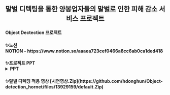 <h2>
<div align="center"> 말벌 디텍팅을 통한 양봉업자들의 말벌로 인한 피해 감소 서비스 프로젝트 </div>
<h4> Object Dectection 프로젝트 </h4>
</h2>

<h4>✨노션</<h4>
<div></div>
NOTION - https://www.notion.so/aaaea723cef0466a8cc6ab0ca1ded418

<h4>✨프로젝트 PPT</<h4>
  <details>
  <summary>PPT</summary>
<img width="1487" alt="image" src="https://github.com/hdonghun/Object-detection_hornet/assets/67058000/9684b05f-3f64-496c-9803-887cba1b706d">
<img width="1486" alt="image" src="https://github.com/hdonghun/Object-detection_hornet/assets/67058000/c84eaf8a-8557-456f-8af4-f772435f23d3">
<img width="1488" alt="image" src="https://github.com/hdonghun/Object-detection_hornet/assets/67058000/dc40a342-52f0-4fbf-91cd-577b55044252">
<img width="1485" alt="image" src="https://github.com/hdonghun/Object-detection_hornet/assets/67058000/27bf1fe9-032a-4464-afcf-6dac7f5885a4">
<img width="1487" alt="image" src="https://github.com/hdonghun/Object-detection_hornet/assets/67058000/eceb0c50-7e22-4bca-bf9d-33e5ff5b1893">
<img width="1486" alt="image" src="https://github.com/hdonghun/Object-detection_hornet/assets/67058000/3d07e775-7cd4-4bb1-8e8e-22f598f95e56">
<img width="1487" alt="image" src="https://github.com/hdonghun/Object-detection_hornet/assets/67058000/698ad8f5-7334-4fd1-aa31-22a22d777c58">
<img width="1487" alt="image" src="https://github.com/hdonghun/Object-detection_hornet/assets/67058000/f747fa5d-b754-4218-a246-2396e37b275a">
<img width="1487" alt="image" src="https://github.com/hdonghun/Object-detection_hornet/assets/67058000/c81eb216-5a0f-4ed7-b82f-844438fa8154">
<img width="1489" alt="image" src="https://github.com/hdonghun/Object-detection_hornet/assets/67058000/1e032e48-f91b-437a-9302-6094957b4b8f">
<img width="1488" alt="image" src="https://github.com/hdonghun/Object-detection_hornet/assets/67058000/3af48e53-823d-4498-a607-9fecad107ccf">
<img width="1492" alt="image" src="https://github.com/hdonghun/Object-detection_hornet/assets/67058000/461b9e8a-140d-41db-93f2-f94c4dfefbe9">
<img width="1486" alt="image" src="https://github.com/hdonghun/Object-detection_hornet/assets/67058000/466e2af9-38c6-4ad2-a4e7-ff6cf78efc7e">
<img width="1487" alt="image" src="https://github.com/hdonghun/Object-detection_hornet/assets/67058000/b4c1a9e7-6242-4160-8e12-b84ab089c2b4">
<img width="1488" alt="image" src="https://github.com/hdonghun/Object-detection_hornet/assets/67058000/af5f9c02-1a17-4d5b-aeb6-385e21fa5955">
<img width="1487" alt="image" src="https://github.com/hdonghun/Object-detection_hornet/assets/67058000/213a3f2e-2008-4af6-95c0-a28dfd8da58a">
<img width="1487" alt="image" src="https://github.com/hdonghun/Object-detection_hornet/assets/67058000/eacacf35-68b7-4735-87ac-7b86649321f8">
<img width="1487" alt="image" src="https://github.com/hdonghun/Object-detection_hornet/assets/67058000/c2d25734-0007-4085-baa9-9dbb5cdcbd6d">
<img width="1490" alt="image" src="https://github.com/hdonghun/Object-detection_hornet/assets/67058000/51be5e69-578f-40b6-b85d-0bbb48ecd670">
<img width="1487" alt="image" src="https://github.com/hdonghun/Object-detection_hornet/assets/67058000/7c50db25-906c-4734-8c67-7a6f84f42865">
<img width="1487" alt="image" src="https://github.com/hdonghun/Object-detection_hornet/assets/67058000/b1cf43a9-beb9-4a06-86f6-21f12d76b9cf">
<img width="1486" alt="image" src="https://github.com/hdonghun/Object-detection_hornet/assets/67058000/4493df40-8a7c-4d31-9f70-e7ad43043d60">
<img width="1490" alt="image" src="https://github.com/hdonghun/Object-detection_hornet/assets/67058000/c104b9f1-5ae4-4f2d-a031-b88878367fa8">
<img width="1485" alt="image" src="https://github.com/hdonghun/Object-detection_hornet/assets/67058000/42a6ae96-00a1-4b89-a40e-fad30781b887">
<img width="1486" alt="image" src="https://github.com/hdonghun/Object-detection_hornet/assets/67058000/f5ae5e0b-0299-4ac0-992d-aa7f4d39387c">
<img width="1487" alt="image" src="https://github.com/hdonghun/Object-detection_hornet/assets/67058000/e7eb6c99-e169-4103-b354-9db34fdc839a">

  </details>


<h4>✨말벌 디텍딩 적용 영상</<h4>
[시연영상.Zip](https://github.com/hdonghun/Object-detection_hornet/files/13929159/default.Zip)






